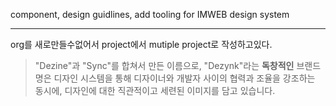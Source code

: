 component, design guidlines, add tooling for IMWEB design system

---

org를 새로만들수없어서 project에서 mutiple project로 작성하고있다.

> "Dezine"과 "Sync"를 합쳐서 만든 이름으로, "Dezynk"라는 **독창적인** 브랜드명은 디자인 시스템을 통해 디자이너와 개발자 사이의 협력과 조율을 강조하는 동시에, 디자인에 대한 직관적이고 세련된 이미지를 담고 있습니다.
